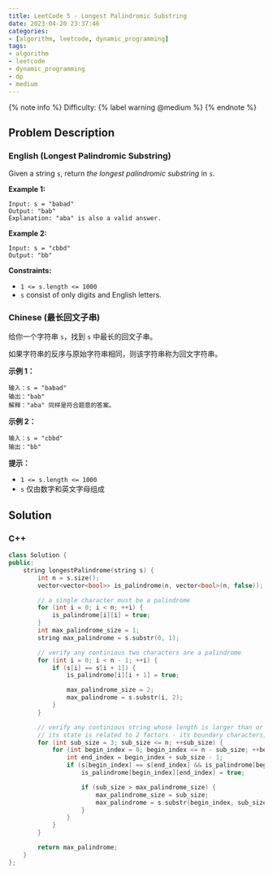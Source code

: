 ```yaml
---
title: LeetCode 5 - Longest Palindromic Substring
date: 2023-04-20 23:37:46
categories:
- [algorithm, leetcode, dynamic_programming]
tags:
- algorithm
- leetcode
- dynamic_programming
- dp
- medium
---
```


{% note info %}
Difficulty: {% label warning @medium %}
{% endnote %}

## Problem Description

### English (Longest Palindromic Substring)

Given a string `s`, return *the longest palindromic substring* in `s`.

**Example 1:**

```log
Input: s = "babad"
Output: "bab"
Explanation: "aba" is also a valid answer.
```

**Example 2:**

```log
Input: s = "cbbd"
Output: "bb"
```

**Constraints:**

- `1 <= s.length <= 1000`
- `s` consist of only digits and English letters.

### Chinese (最长回文子串)

给你一个字符串 `s`，找到 `s` 中最长的回文子串。

如果字符串的反序与原始字符串相同，则该字符串称为回文字符串。

**示例 1：**

```log
输入：s = "babad"
输出："bab"
解释："aba" 同样是符合题意的答案。
```

**示例 2：**

```log
输入：s = "cbbd"
输出："bb"
```

**提示：**

- `1 <= s.length <= 1000`
- `s` 仅由数字和英文字母组成

## Solution

### C++

```C++
class Solution {
public:
    string longestPalindrome(string s) {
        int n = s.size();
        vector<vector<bool>> is_palindrome(n, vector<bool>(n, false));

        // a single character must be a palindrome
        for (int i = 0; i < n; ++i) {
            is_palindrome[i][i] = true;
        }
        int max_palindrome_size = 1;
        string max_palindrome = s.substr(0, 1);

        // verify any continious two characters are a palindrome
        for (int i = 0; i < n - 1; ++i) {
            if (s[i] == s[i + 1]) {
                is_palindrome[i][i + 1] = true;

                max_palindrome_size = 2;
                max_palindrome = s.substr(i, 2);
            }
        }

        // verify any continious string whose length is larger than or equal to 3.
        // its state is related to 2 factors - its boundary characters, and its substring without the boundary characters
        for (int sub_size = 3; sub_size <= n; ++sub_size) {
            for (int begin_index = 0; begin_index <= n - sub_size; ++begin_index) {
                int end_index = begin_index + sub_size - 1;
                if (s[begin_index] == s[end_index] && is_palindrome[begin_index + 1][end_index - 1]) {
                    is_palindrome[begin_index][end_index] = true;

                    if (sub_size > max_palindrome_size) {
                        max_palindrome_size = sub_size;
                        max_palindrome = s.substr(begin_index, sub_size);
                    }
                }
            }
        }

        return max_palindrome;
    }
};
```
